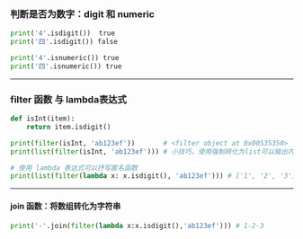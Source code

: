 ### 判断是否为数字：digit 和 numeric

```py
print('4'.isdigit())  true
print('四'.isdigit()) false

print('4'.isnumeric()) true
print('四'.isnumeric()) true
```

---

### filter 函数 与 lambda表达式

```py
def isInt(item):
    return item.isdigit()

print(filter(isInt, 'ab123ef'))       # <filter object at 0x00535350>
print(list(filter(isInt, 'ab123ef'))) # 小技巧，使用强制转化为list可以输出内容：['1', '2', '3']

# 使用 lambda 表达式可以抒写匿名函数
print(list(filter(lambda x: x.isdigit(), 'ab123ef'))) # ['1', '2', '3']
```

---

#### join 函数：将数组转化为字符串

```py
print('-'.join(filter(lambda x:x.isdigit(),'ab123ef'))) # 1-2-3
```




